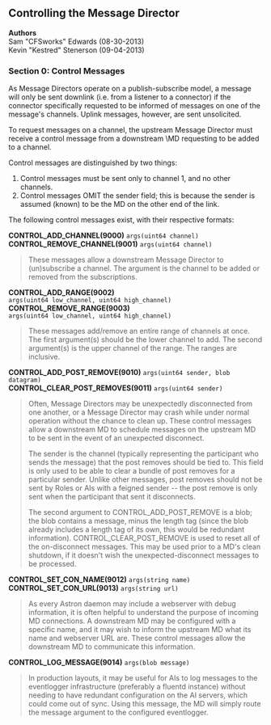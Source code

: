 Controlling the Message Director
-------------------------------------
**Authors**  
Sam "CFSworks" Edwards (08-30-2013)  
Kevin "Kestred" Stenerson (09-04-2013)


### Section 0: Control Messages ###

As Message Directors operate on a publish-subscribe model, a message will only
be sent downlink (i.e. from a listener to a connector) if the connector
specifically requested to be informed of messages on one of the message's
channels. Uplink messages, however, are sent unsolicited.

To request messages on a channel, the upstream Message Director must receive a
control message from a downstream \MD requesting to be added to a channel.

Control messages are distinguished by two things:

1. Control messages must be sent only to channel 1, and no other channels.
2. Control messages OMIT the sender field; this is because the sender is
   assumed (known) to be the MD on the other end of the link.

The following control messages exist, with their respective formats:

**CONTROL_ADD_CHANNEL(9000)** `args(uint64 channel)`  
**CONTROL_REMOVE_CHANNEL(9001)** `args(uint64 channel)`  
> These messages allow a downstream Message Director to (un)subscribe a channel.
> The argument is the channel to be added or removed from the subscriptions.


**CONTROL_ADD_RANGE(9002)**  
`args(uint64 low_channel, uint64 high_channel)`  
**CONTROL_REMOVE_RANGE(9003)**  
`args(uint64 low_channel, uint64 high_channel)`  
> These messages add/remove an entire range of channels at once. The first
> argument(s) should be the lower channel to add. The second argument(s) is the
> upper channel of the range. The ranges are inclusive.


**CONTROL_ADD_POST_REMOVE(9010)** `args(uint64 sender, blob datagram)`  
**CONTROL_CLEAR_POST_REMOVES(9011)** `args(uint64 sender)`  
> Often, Message Directors may be unexpectedly disconnected from one another, or
> a Message Director may crash while under normal operation without the chance
> to clean up. These control messages allow a downstream MD to schedule messages
> on the upstream MD to be sent in the event of an unexpected disconnect.
>
> The sender is the channel (typically representing the participant who sends the message)
> that the post removes should be tied to.  This field is only used to be able to clear a
> bundle of post removes for a particular sender.  Unlike other messages, post removes should
> not be sent by Roles or AIs with a feigned sender -- the post remove is only sent when the
> participant that sent it disconnects.
>
> The second argument to CONTROL_ADD_POST_REMOVE is a blob; the blob contains a
> message, minus the length tag (since the blob already includes a length tag
> of its own, this would be redundant information).
> CONTROL_CLEAR_POST_REMOVE is used to reset all of the on-disconnect messages.
> This may be used prior to a MD's clean shutdown, if it doesn't wish the
> unexpected-disconnect messages to be processed.


**CONTROL_SET_CON_NAME(9012)** `args(string name)`  
**CONTROL_SET_CON_URL(9013)** `args(string url)`  
> As every Astron daemon may include a webserver with debug information, it is
> often helpful to understand the purpose of incoming MD connections. A
> downstream MD may be configured with a specific name, and it may wish to
> inform the upstream MD what its name and webserver URL are. These control
> messages allow the downstream MD to communicate this information.

**CONTROL_LOG_MESSAGE(9014)** `args(blob message)`
> In production layouts, it may be useful for AIs to log messages
> to the eventlogger infrastructure (preferably a fluentd instance) without
> needing to have redundant configuration on the AI servers, which could come
> out of sync. Using this message, the MD will simply route the message argument
> to the configured eventlogger.
